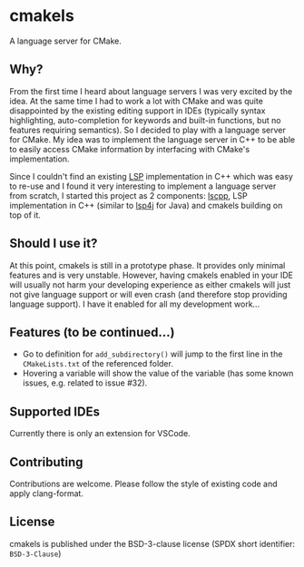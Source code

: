 # cmakels

A language server for CMake.

## Why?

From the first time I heard about language servers I was very excited by the idea.
At the same time I had to work a lot with CMake and was quite disappointed by the existing editing support in IDEs
(typically syntax highlighting, auto-completion for keywords and built-in functions, but no features requiring semantics).
So I decided to play with a language server for CMake.
My idea was to implement the language server in C++ to be able to easily access CMake information
by interfacing with CMake's implementation.

Since I couldn't find an existing [LSP]() implementation in C++ which was easy to re-use and I found it very interesting to implement a language server from scratch,
I started this project as 2 components:
[lscpp](../lscpp/README.md), LSP implementation in C++ (similar to [lsp4j](https://github.com/eclipse/lsp4j) for Java) and cmakels building on top of it.

## Should I use it?

At this point, cmakels is still in a prototype phase. It provides only minimal features and is very unstable.
However, having cmakels enabled in your IDE will usually not harm your developing experience as either cmakels will just not give language support
or will even crash (and therefore stop providing language support).
I have it enabled for all my development work...

## Features (to be continued...)

- Go to definition for `add_subdirectory()` will jump to the first line in the `CMakeLists.txt` of the referenced folder.
- Hovering a variable will show the value of the variable (has some known issues, e.g. related to issue #32).

## Supported IDEs

Currently there is only an extension for VSCode.

## Contributing

Contributions are welcome. Please follow the style of existing code and apply clang-format.

## License

cmakels is published under the BSD-3-clause license (SPDX short identifier: `BSD-3-Clause`)

